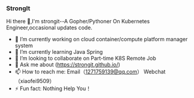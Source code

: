 ### StrongIt
Hi there 👋,I'm strongit--A Gopher/Pythoner On Kubernetes Engineer,occasional updates code.


- 🔭 I’m currently working on cloud container/compute platform manager system
- 🌱 I’m currently learning Java Spring
- 👯 I’m looking to collaborate on Part-time K8S Remote Job
- 💬 Ask me about (https://strongit.github.io/)
- 📫 How to reach me: Email（1271759139@qq.com） Webchat（xiaofei9509）
- ⚡ Fun fact: Nothing Help You！

<!--
**strongit/strongit** is a ✨ _special_ ✨ repository because its `README.md` (this file) appears on your GitHub profile.

Here are some ideas to get you started:

- 🔭 I’m currently working on ...
- 🌱 I’m currently learning ...
- 👯 I’m looking to collaborate on ...
- 🤔 I’m looking for help with ...
- 💬 Ask me about ...
- 📫 How to reach me: ...
- 😄 Pronouns: ...
- ⚡ Fun fact: ...
-->

